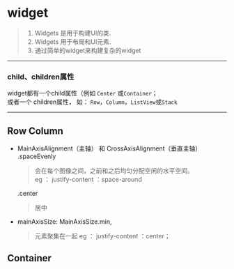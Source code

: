 # widget
>1. Widgets 是用于构建UI的类.
>2. Widgets 用于布局和UI元素.
>3. 通过简单的widget来构建复杂的widget
---
### child、children属性
widget都有一个child属性（例如 `Center` 或`Container`；  
或者一个 children属性，
如： `Row`，`Column`，`ListView`或`Stack` 

---
## Row Column
* MainAxisAlignment（主轴） 和 CrossAxisAlignment（垂直主轴）
  .spaceEvenly 
  > 会在每个图像之间，之前和之后均匀分配空闲的水平空间。  
  > eg ： justify-content ：space-around  

  .center  
  >居中

* mainAxisSize: MainAxisSize.min,    
  > 元素聚集在一起    eg ： justify-content ：center；

## Container